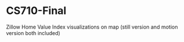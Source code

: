 # CS710-Final
Zillow Home Value Index visualizations on map (still version and motion version both included)
